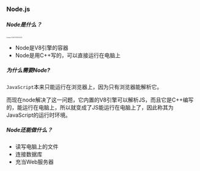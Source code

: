### Node.js

##### Node是什么？

<img src="/Users/williamlondon/Library/Application Support/typora-user-images/image-20230723155004404.png" alt="image-20230723155004404" style="zoom:20%;" />

<ul>
<li>Node是V8引擎的容器</li>
<li>Node是用C++写的，可以直接运行在电脑上</li>
</ul>

##### 为什么需要Node?

`JavaScript`本来只能运行在浏览器上，因为只有浏览器能解析它。

而现在node解决了这一问题，它内置的V8引擎可以解析JS，而且它是C++编写的，能运行在电脑上，所以就变成了JS能运行在电脑上了，因此称其为JavaScript的运行时环境。

##### Node还能做什么？

<ul>
<li>读写电脑上的文件</li>
<li>连接数据库</li>
<li>充当Web服务器</li>
</ul>
